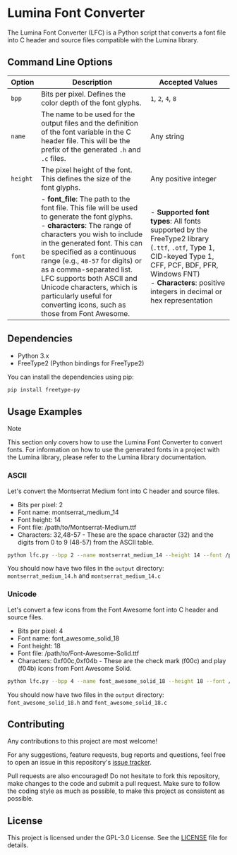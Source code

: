 # Lumina Font Converter

The Lumina Font Converter (LFC) is a Python script that converts a font file into C header and source files compatible with the Lumina library.

## Command Line Options
| Option       | Description                                                                                                                                                        | Accepted Values                                       |
|--------------|--------------------------------------------------------------------------------------------------------------------------------------------------------------------|-------------------------------------------------------|
| `bpp`    | Bits per pixel. Defines the color depth of the font glyphs.                                                                                                          | `1`, `2`, `4`, `8`                                    |
| `name`     | The name to be used for the output files and the definition of the font variable in the C header file. This will be the prefix of the generated `.h` and `.c` files. | Any string                                            |
| `height`   | The pixel height of the font. This defines the size of the font glyphs.                                                                                              | Any positive integer                                  |
| `font`     | - **font_file**: The path to the font file. This file will be used to generate the font glyphs. <br> - **characters**: The range of characters you wish to include in the generated font. This can be specified as a continuous range (e.g., `48-57` for digits) or as a comma-separated list. LFC supports both ASCII and Unicode characters, which is particularly useful for converting icons, such as those from Font Awesome. | - **Supported font types**: All fonts supported by the FreeType2 library (`.ttf`, `.otf`, Type 1, CID-keyed Type 1, CFF, PCF, BDF, PFR, Windows FNT) <br> - **Characters**: positive integers in decimal or hex representation |

## Dependencies

- Python 3.x
- FreeType2 (Python bindings for FreeType2)
  
You can install the dependencies using pip:

```bash
pip install freetype-py
```

## Usage Examples

> [!NOTE]
> This section only covers how to use the Lumina Font Converter to convert fonts. For information on how to use the generated fonts in a project with the Lumina library, please refer to the Lumina library documentation.

### ASCII

Let's convert the Montserrat Medium font into C header and source files.
- Bits per pixel: 2
- Font name: montserrat_medium_14
- Font height: 14
- Font file: /path/to/Montserrat-Medium.ttf
- Characters: 32,48-57 - These are the space character (32) and the digits from 0 to 9 (48-57) from the ASCII table.

```bash
python lfc.py --bpp 2 --name montserrat_medium_14 --height 14 --font /path/to/Montserrat-Medium.ttf --characters 32,48-57
```

You should now have two files in the `output` directory: `montserrat_medium_14.h` and `montserrat_medium_14.c`

### Unicode

Let's convert a few icons from the Font Awesome font into C header and source files.
- Bits per pixel: 4
- Font name: font_awesome_solid_18
- Font height: 18
- Font file: /path/to/Font-Awesome-Solid.ttf
- Characters: 0xf00c,0xf04b - These are the check mark (f00c) and play (f04b) icons from Font Awesome Solid.

```bash
python lfc.py --bpp 4 --name font_awesome_solid_18 --height 18 --font /path/to/Font-Awesome-Solid.ttf --characters 0xf00c,0xf04b
```

You should now have two files in the `output` directory: `font_awesome_solid_18.h` and `font_awesome_solid_18.c`

## Contributing

Any contributions to this project are most welcome!

For any suggestions, feature requests, bug reports and questions, feel free to open an issue in this repository's [issue tracker](https://github.com/kostoskistefan/lumina-font-converter/issues).

Pull requests are also encouraged! Do not hesitate to fork this repository, make changes to the code and submit a pull request. Make sure to follow the coding style as much as possible, to make this project as consistent as possible.

## License

This project is licensed under the GPL-3.0 License. See the [LICENSE](LICENSE) file for details.
